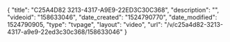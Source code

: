 {
    "title": "C25A4D82 3213-4317-A9E9-22ED3C30C368",
    "description": "",
    "videoid": "158633046",
    "date_created": "1524790770",
    "date_modified": 1524790905,
    "type": "tvpage",
    "layout": "video",
    "url": "\/v\/c25a4d82-3213-4317-a9e9-22ed3c30c368\/158633046"
}